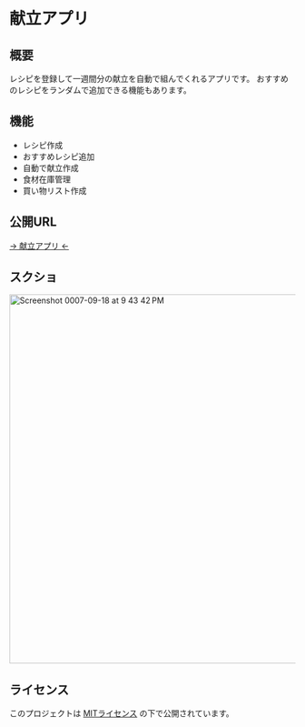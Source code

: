 # 献立アプリ

## 概要

レシピを登録して一週間分の献立を自動で組んでくれるアプリです。
おすすめのレシピをランダムで追加できる機能もあります。

## 機能

- レシピ作成
- おすすめレシピ追加
- 自動で献立作成
- 食材在庫管理
- 買い物リスト作成

## 公開URL

[→ 献立アプリ ←](https://tomoka-file.com/menuapp/public/index.php)

## スクショ

<img width="1140" height="649" alt="Screenshot 0007-09-18 at 9 43 42 PM" src="https://github.com/user-attachments/assets/30e19596-b492-4b88-a01b-a06bd083f05a" />

## ライセンス

このプロジェクトは [MITライセンス](https://opensource.org/licenses/MIT) の下で公開されています。
